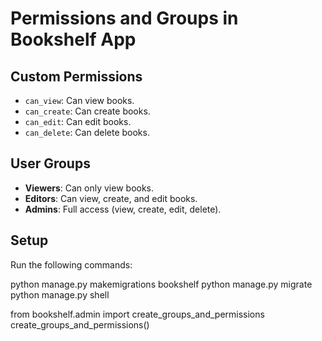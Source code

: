 # Permissions and Groups in Bookshelf App

## Custom Permissions
- `can_view`: Can view books.
- `can_create`: Can create books.
- `can_edit`: Can edit books.
- `can_delete`: Can delete books.

## User Groups
- **Viewers**: Can only view books.
- **Editors**: Can view, create, and edit books.
- **Admins**: Full access (view, create, edit, delete).

## Setup
Run the following commands:

python manage.py makemigrations bookshelf python manage.py migrate python manage.py shell

from bookshelf.admin import create_groups_and_permissions create_groups_and_permissions()
